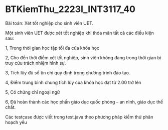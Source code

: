 # BTKiemThu_2223I_INT3117_40
Bài toán: Xét tốt nghiệp cho sinh viên UET. 

Một sinh viên UET được xét tốt nghiệp khi thỏa mãn tất cả các điều kiện sau:

1, Trong thời gian học tập tối đa của khóa học

2, Cho đến thời điểm xét tốt nghiệp, sinh viên không đang trong thời gian bị truy cứu trách nhiệm hình sự.

3, Tích lũy đủ số tín chỉ quy định trong chương trình đào tạo.

4, Điểm trung bình chung tích lũy của khóa học đạt từ 2.00 trở lên

5, Có chứng chỉ ngoại ngữ

6, Đã hoàn thành các học phần giáo dục quốc phòng – an nình, giáo dục thể chất. 

Các testcase được viết trong test.java theo phương pháp kiểm thử phân hoạch yếu
